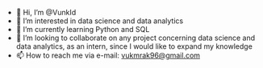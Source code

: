 - 👋 Hi, I’m @VunkId
- 👀 I’m interested in data science and data analytics
- 🌱 I’m currently learning Python and SQL
- 💞️ I’m looking to collaborate on any project concerning data science and data analytics, as an intern, since I would like to expand my knowledge
- 📫 How to reach me via e-mail: vukmrak96@gmail.com

<!---
VunkId/VunkId is a ✨ special ✨ repository because its `README.md` (this file) appears on your GitHub profile.
You can click the Preview link to take a look at your changes.
--->

